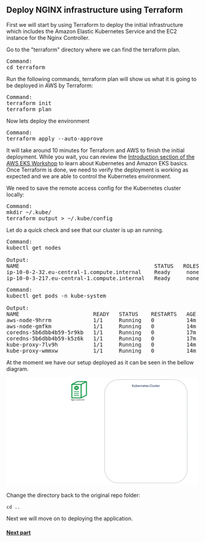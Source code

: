 ## Deploy NGINX infrastructure using Terraform

First we will start by using Terraform to deploy the initial infrastructure which includes the Amazon Elastic Kubernetes Service and the EC2 instance for the Nginx Controller.

Go to the "terraform" directory where we can find the terraform plan.

<pre>
Command:
cd terraform
</pre>

Run the following commands, terraform plan will show us what it is going to be deployed in AWS by Terraform:
<pre>
Command:
terraform init
terraform plan
</pre>
Now lets deploy the environment
<pre>
Command:
terraform apply --auto-approve
</pre>


It will take around 10 minutes for Terraform and AWS to finish the initial deployment.
While you wait, you can review the [Introduction section of the AWS EKS Workshop](https://eksworkshop.com/010_introduction/) to learn about Kubernetes and Amazon EKS basics.
Once Terraform is done, we need to verify the deployment is working as expected and we are able to control the Kubernetes environment.

We need to save the remote access config for the Kubernetes cluster locally:  
<pre>
Command:
mkdir ~/.kube/ 
terraform output > ~/.kube/config
</pre>




Let do a quick check and see that our cluster is up an running.  
<pre>
Command:
kubectl get nodes

Output:   
NAME                                          STATUS   ROLES    AGE   VERSION  
ip-10-0-2-32.eu-central-1.compute.internal    Ready     none    84s   v1.15.10-eks-bac369  
ip-10-0-3-217.eu-central-1.compute.internal   Ready     none    88s   v1.15.10-eks-bac369  
</pre>
<pre>
Command:
kubectl get pods -n kube-system

Output:
NAME                       READY   STATUS    RESTARTS   AGE  
aws-node-9hrrm             1/1     Running   0          14m  
aws-node-gmfkm             1/1     Running   0          14m  
coredns-5b6dbb4b59-5r9kb   1/1     Running   0          17m  
coredns-5b6dbb4b59-k5z6k   1/1     Running   0          17m  
kube-proxy-7lv9h           1/1     Running   0          14m  
kube-proxy-wmmxw           1/1     Running   0          14m  
</pre>

At the moment we have our setup deployed as it can be seen in the bellow diagram.

![](images/3env.JPG)

Change the directory back to the original repo folder:
```
cd ..
```

Next we will move on to deploying the application.

#### [Next part](4unit.md)
